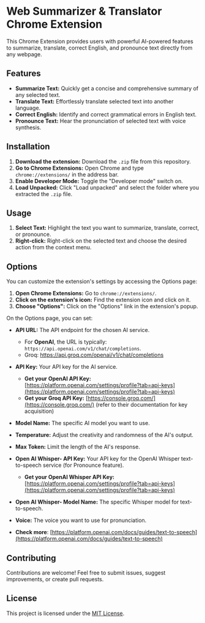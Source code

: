 # Web Summarizer & Translator Chrome Extension

This Chrome Extension provides users with powerful AI-powered features to summarize, translate, correct English, and pronounce text directly from any webpage. 

## Features

- **Summarize Text:** Quickly get a concise and comprehensive summary of any selected text. 
- **Translate Text:** Effortlessly translate selected text into another language.
- **Correct English:** Identify and correct grammatical errors in English text.
- **Pronounce Text:** Hear the pronunciation of selected text with voice synthesis.

## Installation

1. **Download the extension:** Download the `.zip` file from this repository.
2. **Go to Chrome Extensions:** Open Chrome and type `chrome://extensions/` in the address bar.
3. **Enable Developer Mode:** Toggle the "Developer mode" switch on.
4. **Load Unpacked:** Click "Load unpacked" and select the folder where you extracted the `.zip` file.

## Usage

1. **Select Text:** Highlight the text you want to summarize, translate, correct, or pronounce.
2. **Right-click:** Right-click on the selected text and choose the desired action from the context menu.

## Options

You can customize the extension's settings by accessing the Options page:

1. **Open Chrome Extensions:** Go to `chrome://extensions/`.
2. **Click on the extension's icon:** Find the extension icon and click on it.
3. **Choose "Options":** Click on the "Options" link in the extension's popup.

On the Options page, you can set:

- **API URL:** The API endpoint for the chosen AI service. 
  - For **OpenAI**, the URL is typically: `https://api.openai.com/v1/chat/completions`.
  - Groq: https://api.groq.com/openai/v1/chat/completions

- **API Key:** Your API key for the AI service.
    - **Get your OpenAI API Key:** [https://platform.openai.com/settings/profile?tab=api-keys](https://platform.openai.com/settings/profile?tab=api-keys)
    - **Get your Groq API Key:** [https://console.groq.com/](https://console.groq.com/) (refer to their documentation for key acquisition) 
- **Model Name:** The specific AI model you want to use.
- **Temperature:** Adjust the creativity and randomness of the AI's output.
- **Max Token:** Limit the length of the AI's response.
- **Open AI Whisper- API Key:** Your API key for the OpenAI Whisper text-to-speech service (for Pronounce feature).
    - **Get your OpenAI Whisper API Key:** [https://platform.openai.com/settings/profile?tab=api-keys](https://platform.openai.com/settings/profile?tab=api-keys) 
- **Open AI Whisper- Model Name:** The specific Whisper model for text-to-speech.
- **Voice:** The voice you want to use for pronunciation.
- **Check more**: [https://platform.openai.com/docs/guides/text-to-speech](https://platform.openai.com/docs/guides/text-to-speech)

## Contributing

Contributions are welcome! Feel free to submit issues, suggest improvements, or create pull requests.

## License

This project is licensed under the [MIT License](LICENSE).